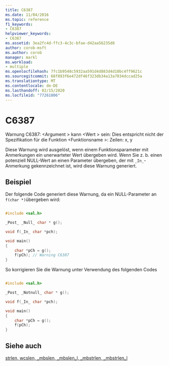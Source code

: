 ```yaml
---
title: C6387
ms.date: 11/04/2016
ms.topic: reference
f1_keywords:
- C6387
helpviewer_keywords:
- C6387
ms.assetid: 3ea2fc4d-ffc3-4c3c-bfae-d42aa56235d8
author: corob-msft
ms.author: corob
manager: markl
ms.workload:
- multiple
ms.openlocfilehash: 7fc1b9548c5932aa591d4d883d4d10bc4ff9621c
ms.sourcegitcommit: 68f893f6e472df46f323db34a13a7034dccad25a
ms.translationtype: MT
ms.contentlocale: de-DE
ms.lasthandoff: 02/15/2020
ms.locfileid: "77261806"
---
```

# <a name="c6387"></a>C6387
Warnung C6387: \<Argument > kann \<Wert > sein: Dies entspricht nicht der Spezifikation für die Funktion \<Funktionsname >: Zeilen: x, y

 Diese Warnung wird ausgelöst, wenn einem Funktionsparameter mit Anmerkungen ein unerwarteter Wert übergeben wird. Wenn Sie z. b. einen potenziell NULL-Wert an einen Parameter übergeben, der mit `_In_`-Anmerkung gekennzeichnet ist, wird diese Warnung generiert.

## <a name="example"></a>Beispiel
 Der folgende Code generiert diese Warnung, da ein NULL-Parameter an `f(char *)`übergeben wird:

```cpp

#include <sal.h>

_Post_ _Null_ char * g();

void f(_In_ char *pch);

void main()
{
    char *pCh = g();
    f(pCh); // Warning C6387
}
```

 So korrigieren Sie die Warnung unter Verwendung des folgenden Codes

```cpp

#include <sal.h>

_Post_ _Notnull_ char * g();

void f(_In_ char *pch);

void main()
{
    char *pCh = g();
    f(pCh);
}
```

## <a name="see-also"></a>Siehe auch
 [strlen, wcslen, _mbslen, _mbslen_l, _mbstrlen, _mbstrlen_l](/cpp/c-runtime-library/reference/strlen-wcslen-mbslen-mbslen-l-mbstrlen-mbstrlen-l)
